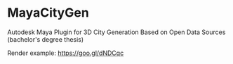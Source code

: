 # MayaCityGen
Autodesk Maya Plugin for 3D City Generation Based on Open Data Sources (bachelor's degree thesis)

Render example: https://goo.gl/dNDCqc
